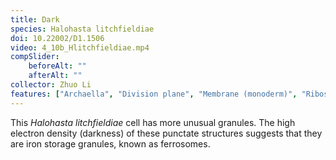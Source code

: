 ```yaml
---
title: Dark
species: Halohasta litchfieldiae 
doi: 10.22002/D1.1506
video: 4_10b_Hlitchfieldiae.mp4
compSlider:
    beforeAlt: ""
    afterAlt: ""
collector: Zhuo Li
features: ["Archaella", "Division plane", "Membrane (monoderm)", "Ribosomes", "Storage granules", "Surface layer", "Unidentified structures"]
---
```


This *Halohasta litchfieldiae* cell has more unusual granules. The high electron density (darkness) of these punctate structures suggests that they are iron storage granules, known as ferrosomes.

